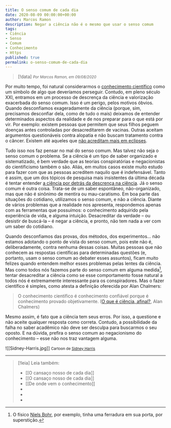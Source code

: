 ```yaml
---
title: O senso comum de cada dia
date: 2020-08-09 00:00:00+00:00
author: Marcos Ramon
description: Negar a ciência não é o mesmo que usar o senso comum
tags:
- Ciência
- Senso
- Comum
- Conhecimento
- Https
published: true
permalink: o-senso-comum-de-cada-dia
---
```

> [!data] <small><i>Por Marcos Ramon, em 09/08/2020</i></small>

Por muito tempo, foi natural considerarmos o [conhecimento científico](https://marcosramon.net/cientificamente-comprovado) como um símbolo de algo que deveríamos perseguir. Contudo, em pleno século XXI, entramos em um processo de descrença da ciência e valorização exacerbada do senso comum. Isso é um perigo, pelos motivos óbvios. Quando desconfiamos exageradamente da ciência (porque, sim, precisamos desconfiar dela, como de tudo o mais) deixamos de entender determinados aspectos da realidade e de nos preparar para o que está por vir. Por exemplo: existem pessoas que permitem que seus filhos peguem doenças antes controladas por desacreditarem de vacinas. Outras aceitam argumentos questionáveis contra alopatia e não buscam tratamento contra o câncer. Existem até aqueles que [não acreditam mais em eclipses](https://theconversation.com/eclipse-of-reason-why-do-people-disbelieve-scientists-81068).

Tudo isso nos faz pensar no mal do senso comum. Mas talvez não seja o senso comum o problema. Se a ciência é um tipo de saber organizado e sistematizado, é bem verdade que as teorias conspiratórias e negacionistas do cientificismo também o são. Aliás, em muitos casos existe muito estudo para fazer com que as pessoas acreditem naquilo que é indefensável. Tanto é assim, que um dos tópicos de pesquisa mais insistentes da última década é tentar entender [a ciência por detrás da descrença na ciência](https://www.motherjones.com/politics/2011/04/denial-science-chris-mooney/). Já o senso comum é outra coisa. Trata-se de um saber espontâneo, não-organizado, mas que não é sinônimo de mentira ou mau-caratismo. Em boa parte das situações do cotidiano, utilizamos o senso comum, e não a ciência. Diante de vários problemas que a realidade nos apresenta, respondemos apenas com as ferramentas que possuímos: o conhecimento adquirido pela experiência de vida, e alguma intuição. Desacreditar da verdade – ou desistir de buscá-la – é negar a ciência, e pronto, não tem nada a ver com um saber do cotidiano.

Quando desconfiamos das provas, dos métodos, dos experimentos… não estamos adotando o ponto de vista do senso comum, pois este não é, deliberadamente, contra nenhuma dessas coisas. Muitas pessoas que não conhecem as respostas científicas para determinadas questões (e, portanto, usam o senso comum ao debater esses assuntos), ficam muito felizes quando entendem melhor esses problemas pelas lentes da ciência. Mas como todos nós fazemos parte do senso comum em alguma medida[^1], tentar desacreditar a ciência como se esse comportamento fosse natural a todos nós é extremamente interessante para os conspiradores. Mas o fazer científico é simples, como atesta a definição oferecida por Alan Chalmers:

 > O conhecimento científico é conhecimento confiável porque é conhecimento provado objetivamente. ([O que é ciência, afinal?](https://amzn.to/2F7ZTki), Alan Chalmers)

Mesmo assim, é fato que a ciência tem seus erros. Por isso, a questione e não aceite qualquer resposta como correta. Contudo, a possibilidade da falha no saber acadêmico não deve ser desculpa para buscarmos o seu oposto. E na dúvida, prefira o senso comum ao negacionismo do conhecimento – esse não nos traz vantagem alguma.

[^1]: O físico <a href="https://g.co/kgs/njJ7JZ">Niels Bohr</a>, por exemplo, tinha uma ferradura em sua porta, por superstição. 

![[Sidney-Harris.jpg]]
<small>Cartoon de <a href="https://g.co/kgs/dxm2L6">Sidney Harris</a></small>



---
> [!leia] Leia também:
> - [[O cansaço nosso de cada dia]]
> - [[O cansaço nosso de cada dia]]
> - [[De onde vem o conhecimento]]
> -
> -
> -